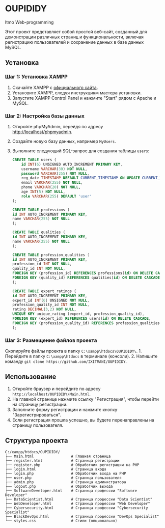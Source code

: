 # OUPIDIDY
Itmo Web-programming

Этот проект представляет собой простой веб-сайт, созданный для демонстрации различных страниц и функциональности, включая регистрацию пользователей и сохранение данных в базе данных MySQL.

## Установка

### Шаг 1: Установка XAMPP

1. Скачайте XAMPP с [официального сайта](https://www.apachefriends.org/index.html).
2. Установите XAMPP, следуя инструкциям мастера установки.
3. Запустите XAMPP Control Panel и нажмите "Start" рядом с Apache и MySQL.

### Шаг 2: Настройка базы данных

1. Откройте phpMyAdmin, перейдя по адресу [http://localhost/phpmyadmin](http://localhost/phpmyadmin).
2. Создайте новую базу данных, например `MyUsers`.
3. Выполните следующий SQL-запрос для создания таблицы `users`:

    ```sql
    CREATE TABLE users (
        id INT(6) UNSIGNED AUTO_INCREMENT PRIMARY KEY,
        username VARCHAR(30) NOT NULL,
        password VARCHAR(255) NOT NULL,
        reg_date TIMESTAMP DEFAULT CURRENT_TIMESTAMP ON UPDATE CURRENT_TIMESTAMP,
        email VARCHAR(255) NOT NULL,
        phone VARCHAR(20) NOT NULL,
        age INT(5) NOT NULL,
        role VARCHAR(255) DEFAULT 'user'
    );
    ```
    ```sql
    CREATE TABLE professions (
    id INT AUTO_INCREMENT PRIMARY KEY,
    name VARCHAR(255) NOT NULL
    );
    ```
    ```sql
    CREATE TABLE qualities (
    id INT AUTO_INCREMENT PRIMARY KEY,
    name VARCHAR(255) NOT NULL
    );
    ```
    ```sql
    CREATE TABLE profession_qualities (
    id INT AUTO_INCREMENT PRIMARY KEY,
    profession_id INT NOT NULL,
    quality_id INT NOT NULL,
    FOREIGN KEY (profession_id) REFERENCES professions(id) ON DELETE CASCADE,
    FOREIGN KEY (quality_id) REFERENCES qualities(id) ON DELETE CASCADE
    );
    ```
    ```sql
    CREATE TABLE expert_ratings (
    id INT AUTO_INCREMENT PRIMARY KEY,
    expert_id INT(6) UNSIGNED NOT NULL,
    profession_quality_id INT NOT NULL,
    rating DECIMAL(3,2) NOT NULL,
    UNIQUE KEY unique_rating (expert_id, profession_quality_id),
    FOREIGN KEY (expert_id) REFERENCES users(id) ON DELETE CASCADE,
    FOREIGN KEY (profession_quality_id) REFERENCES profession_qualities(id) ON DELETE CASCADE
    );
    ```

### Шаг 3: Размещение файлов проекта
 Скопируйте файлы проекта в папку `C:\xampp\htdocs\OUPIDIDY\`.
    1. Перейдите в папку `C:\xampp\htdocs` в терминале (консоли).
    2. Напишите команду `git clone https://github.com/IXITMANI/OUPIDIDY`.

## Использование

1. Откройте браузер и перейдите по адресу `http://localhost/OUPIDIDY/Main.html`.
2. На главной странице нажмите ссылку "Регистрация", чтобы перейти на страницу регистрации.
3. Заполните форму регистрации и нажмите кнопку "Зарегистрироваться".
4. Если регистрация прошла успешно, вы будете перенаправлены на страницу пользователя.

## Структура проекта

```plaintext
C:/xampp/htdocs/OUPIDIDY/
├── Main.html                 # Главная страница
├── register.html             # Страница регистрации
├── register.php              # Обработчик регистрации на PHP
├── login.html                # Страница входа
├── login.php                 # Обработчик входа на PHP
├── user.php                  # Страница пользователя
├── admin.php                 # Страница администратора
├── logout.php                # Обработчик выхода
├── SoftwareDeveloper.html    # Страница профессии "Software Developer"
├── DataScientist.html        # Страница профессии "Data Scientist"
├── WebDeveloper.html         # Страница профессии "Web Developer"
├── Cybersecurity.html        # Страница профессии "Cybersecurity Specialist"
├── BlackDevOps.html          # Страница профессии "DevOps Specialist"
└── styles.css                # Стили (опционально)
```
